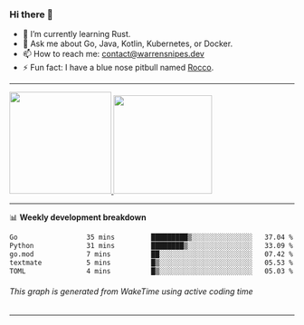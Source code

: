 ### Hi there 👋

- 🌱 I’m currently learning Rust.
- 💬 Ask me about Go, Java, Kotlin, Kubernetes, or Docker.
- 📫 How to reach me: contact@warrensnipes.dev
- ⚡ Fun fact: I have a blue nose pitbull named [Rocco](https://i.imgur.com/iLsSCKu.jpg).

-------


<a href="https://github.com/LockedThread/LockedThread">
  <img height="180em" src="https://github-readme-stats.vercel.app/api?username=LockedThread&theme=transparent&bg_color=00000000&show_icons=true&count_private=true" />
  <img height="174em" src="https://github-readme-stats.vercel.app/api/top-langs?username=LockedThread&theme=transparent&layout=compact&hide_progress=true&bg_color=00000000" />
  </a>

-------

📊 **Weekly development breakdown**
<!--START_SECTION:waka-->

```txt
Go                 35 mins         █████████▒░░░░░░░░░░░░░░░   37.04 %
Python             31 mins         ████████▒░░░░░░░░░░░░░░░░   33.09 %
go.mod             7 mins          ██░░░░░░░░░░░░░░░░░░░░░░░   07.42 %
textmate           5 mins          █▒░░░░░░░░░░░░░░░░░░░░░░░   05.53 %
TOML               4 mins          █▒░░░░░░░░░░░░░░░░░░░░░░░   05.03 %
```

<!--END_SECTION:waka-->
###### *This graph is generated from WakeTime using active coding time*
-------
